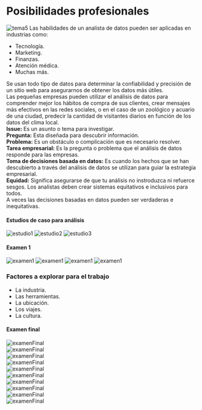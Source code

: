 # Posibilidades profesionales  
![tema5](./img/tema5)
Las habilidades de un analista de datos pueden ser aplicadas en industrias como:  
- Tecnología.  
- Marketing.  
- Finanzas.  
- Atención médica.    
- Muchas más.   

Se usan todo tipo de datos para determinar la confiabilidad y precisión de un sitio web para asegurarnos de obtener los datos más útiles.  
Las pequeñas empresas pueden utilizar el análisis de datos para comprender mejor los hábitos de compra de sus clientes, crear mensajes más efectivos en las redes sociales, o en el caso de un zoológico y acuario de una ciudad, predecir la cantidad de visitantes diarios en función de los datos del clima local.  
**Issue:** Es un asunto o tema para investigar.  
**Pregunta:** Esta diseñada para descubrir información.  
**Problema:** Es un obstáculo o complicación que es necesario resolver.  
**Tarea empresarial:** Es la pregunta o problema que el análisis de datos responde para las empresas.  
**Toma de decisiones basada en datos:** Es cuando los hechos que se han descubierto a través del análisis de datos se utilizan para guiar la estrategia empresarial.  
**Equidad:** Significa asegurarse de que tu análisis no instroduzca ni refuerce sesgos. Los analistas deben crear sistemas equitativos e inclusivos para todos.  
A veces las decisiones basadas en datos pueden ser verdaderas e inequitativas.  
#### Estudios de caso para análisis
![estudio1](./img/estudio_caso1)
![estudio2](./img/estudio_caso2)
![estudio3](./img/estudio_caso3)
#### Examen 1
![examen1](./img/ex1_1)
![examen1](./img/ex1_2)
![examen1](./img/ex1_3)
![examen1](./img/ex1_4)  

### Factores a explorar para el trabajo
- La industria.  
- Las herramientas.  
- La ubicación.  
- Los viajes.  
- La cultura.  

#### Examen final  
![examenFinal](./img/exf_1)  
![examenFinal](./img/exf_2)  
![examenFinal](./img/exf_3)  
![examenFinal](./img/exf_4)  
![examenFinal](./img/exf_5)  
![examenFinal](./img/exf_6)  
![examenFinal](./img/exf_7)  
![examenFinal](./img/exf_8)  
![examenFinal](./img/exf_9)  
![examenFinal](./img/exf_10)
